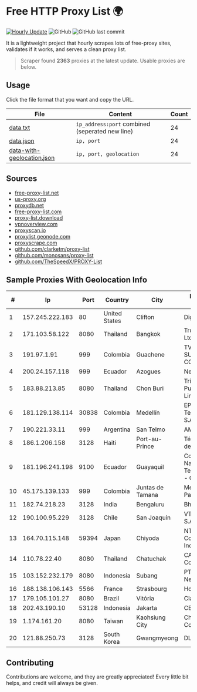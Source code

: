 
# Free HTTP Proxy List 🌍

[![Hourly Update](https://github.com/mertguvencli/http-proxy-list/actions/workflows/main.yml/badge.svg?branch=main)](https://github.com/mertguvencli/http-proxy-list/actions/workflows/main.yml)
![GitHub](https://img.shields.io/github/license/mertguvencli/http-proxy-list)
![GitHub last commit](https://img.shields.io/github/last-commit/mertguvencli/http-proxy-list)

It is a lightweight project that hourly scrapes lots of free-proxy sites, validates if it works, and serves a clean proxy list.


> Scraper found **2363** proxies at the latest update. Usable proxies are below.

## Usage

Click the file format that you want and copy the URL.


|File|Content|Count|
|----|-------|-----|
|[data.txt](https://raw.githubusercontent.com/mertguvencli/http-proxy-list/main/proxy-list/data.txt)|`ip_address:port` combined (seperated new line)|24|
|[data.json](https://raw.githubusercontent.com/mertguvencli/http-proxy-list/main/proxy-list/data.json)|`ip, port`|24|
|[data-with-geolocation.json](https://raw.githubusercontent.com/mertguvencli/http-proxy-list/main/proxy-list/data-with-geolocation.json)|`ip, port, geolocation`|24|

## Sources

* [free-proxy-list.net](https://free-proxy-list.net)
* [us-proxy.org](https://www.us-proxy.org)
* [proxydb.net](http://proxydb.net)
* [free-proxy-list.com](https://free-proxy-list.com/?page=&port=&type%5B%5D=http&type%5B%5D=https&up_time=0&search=Search)
* [proxy-list.download](https://www.proxy-list.download/HTTP)
* [vpnoverview.com](https://vpnoverview.com/privacy/anonymous-browsing/free-proxy-servers)
* [proxyscan.io](https://www.proxyscan.io)
* [proxylist.geonode.com](https://proxylist.geonode.com/api/proxy-list?limit=300&page=1&sort_by=lastChecked&sort_type=desc&protocols=http,https)
* [proxyscrape.com](https://api.proxyscrape.com/v2/?request=displayproxies&protocol=http&timeout=10000&country=all&ssl=all&anonymity=all)
* [github.com/clarketm/proxy-list](https://raw.githubusercontent.com/clarketm/proxy-list/master/proxy-list-raw.txt)
* [github.com/monosans/proxy-list](https://raw.githubusercontent.com/monosans/proxy-list/main/proxies/http.txt)
* [github.com/TheSpeedX/PROXY-List](https://raw.githubusercontent.com/TheSpeedX/PROXY-List/master/http.txt)


## Sample Proxies With Geolocation Info

|#|Ip|Port|Country|City|Internet Service Provider|
|-|--|----|-------|----|-------------------------|
|1|157.245.222.183|80|United States|Clifton|DigitalOcean, LLC|
|2|171.103.58.122|8080|Thailand|Bangkok|True Internet Co., Ltd.|
|3|191.97.1.91|999|Colombia|Guachene|TV AZTECA SUCURSAL COLOMBIA|
|4|200.24.157.118|999|Ecuador|Azogues|Nedetel S.A.|
|5|183.88.213.85|8080|Thailand|Chon Buri|Triple T Broadband Public Company Limited|
|6|181.129.138.114|30838|Colombia|Medellín|EPM Telecomunicaciones S.A. E.S.P.|
|7|190.221.33.11|999|Argentina|San Telmo|AMX Argentina S.A.|
|8|186.1.206.158|3128|Haiti|Port-au-Prince|Télécommunications de Haití (Teleco)|
|9|181.196.241.198|9100|Ecuador|Guayaquil|Corporacion Nacional De Telecomunicaciones - CNT EP|
|10|45.175.139.133|999|Colombia|Juntas de Tamana|Media Commerce Partners S.A|
|11|182.74.218.23|3128|India|Bengaluru|Bharti Airtel Limited|
|12|190.100.95.229|3128|Chile|San Joaquin|VTR BANDA ANCHA S.A.|
|13|164.70.115.148|59394|Japan|Chiyoda|NTT PC Communications, Inc.|
|14|110.78.22.40|8080|Thailand|Chatuchak|CAT Telecom Public Company Limited|
|15|103.152.232.179|8080|Indonesia|Subang|PT Kingpolah Network Solutions|
|16|188.138.106.143|5566|France|Strasbourg|Host Europe GmbH|
|17|179.105.101.27|8080|Brazil|Vitória|Claro S.A.|
|18|202.43.190.10|53128|Indonesia|Jakarta|CEPATNET|
|19|1.174.161.20|8080|Taiwan|Kaohsiung City|Chunghwa Telecom Co., Ltd.|
|20|121.88.250.73|3128|South Korea|Gwangmyeong|DLIVE|



## Contributing

Contributions are welcome, and they are greatly appreciated! Every
little bit helps, and credit will always be given.

